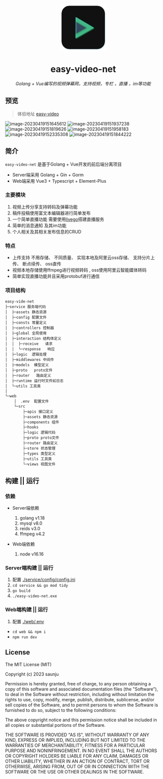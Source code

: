 <div align="center">

<img src="./.github/logo.png" height="150px" width="150px">

# easy-video-net

*Golang + Vue编写的视频弹幕网，支持视频，专栏 ，直播 ，im等功能*





</div>

## 预览
> 体验地址 [easy-video](http://easy-video.top/)

![image-20230419151645612](https://user-images.githubusercontent.com/64412088/233002215-359b2337-6224-4318-811c-b2195f3cef4a.png)
![image-20230419151937238](https://user-images.githubusercontent.com/64412088/233002263-ff599b43-00c7-4d9a-8caf-2797500b1787.png)
![image-20230419151819626](https://user-images.githubusercontent.com/64412088/233002291-0ff90253-5e13-4240-9d89-43fff9e455b5.png)
![image-20230419151958183](https://user-images.githubusercontent.com/64412088/233002317-6bb54307-b696-48a7-9f73-4a24bdd65261.png)
![image-20230419152335308](https://user-images.githubusercontent.com/64412088/233002344-96b837f1-8174-4d21-9bb7-5d1ea4fad625.png)
![image-20230419151844222](https://user-images.githubusercontent.com/64412088/233002384-374e5375-dad6-4516-9a45-2466ad63d1bb.png)

## 简介

`easy-video-net` 是基于Golang + Vue开发的前后端分离项目
- Server端采用 Golang + Gin + Gorm
- Web端采用 Vue3 + Typescript + Element-Plus

### 主要模块

1. 视频上传分享支持转码及弹幕功能
2. 稿件投稿使用富文本编辑器进行简单发布
3. 一个简单直播功能 需要使用[livego](https://github.com/gwuhaolin/livego)搭建直播服务
4. 简单的消息通知 及其im功能
5. 个人相关及其相关发布信息的CRUD

### 特点

- 上传支持 不用存储、 不同质量、 实现本地及阿里云oss存储、 支持分片上传、 断点续传、 oss直传
- 视频本地存储使用ffmpeg进行视频转码 , oss使用阿里云智能媒体转码
- 简单实现直播功能并且采用protobuf进行通信

### 项目结构

```
easy-vide-net
├─service 服务端代码
│  ├─assets 静态资源
│  ├─config 配置文件
│  ├─consts 常量定义
│  ├─controllers 控制器
│  ├─global 全局使用
│  ├─interaction 结构体定义
│  │  ├─receive   请求  
│  │  └─response   响应
│  ├─logic  逻辑处理
│  ├─middlewares 中间件
│  ├─models  模型定义
│  ├─proto   proto文件
│  ├─router   路由定义
│  ├─runtime 运行时文件如日志
│  └─utils 工具类
│              
└─web
    │  .env  配置文件
    └─src
        ├─apis 接口定义
        ├─assets 静态资源
        ├─components 组件
        ├─hooks 
        ├─logic 逻辑代码
        ├─proto proto文件
        ├─router 路由定义
        ├─store 状态管理
        ├─types 类型定义
        ├─utils 工具类
        └─views 视图文件
```


## 构建 || 运行

### 依赖
- Server端依赖
    1. golang v1.18
    2. mysql  v8.0
    3. reids  v3.0
    4. ffmpeg  v4.2

- Web端依赖
    1. node v16.16

### Server端构建 || 运行
1. 配置 [./service/config/config.ini](./service/config/config.ini)
2. `cd service && go mod tidy`
3. `go build`
4. `./easy-video-net.exe`


### Web端构建 || 运行
1. 配置 [./web/.env](./web/.env)
- `cd web && npm i`
- `npm run dev`

## License
The MIT License (MIT)

Copyright (c) 2023  saunju

Permission is hereby granted, free of charge, to any person obtaining a copy
of this software and associated documentation files (the "Software"), to deal
in the Software without restriction, including without limitation the rights
to use, copy, modify, merge, publish, distribute, sublicense, and/or sell
copies of the Software, and to permit persons to whom the Software is
furnished to do so, subject to the following conditions:

The above copyright notice and this permission notice shall be included in
all copies or substantial portions of the Software.

THE SOFTWARE IS PROVIDED "AS IS", WITHOUT WARRANTY OF ANY KIND, EXPRESS OR
IMPLIED, INCLUDING BUT NOT LIMITED TO THE WARRANTIES OF MERCHANTABILITY,
FITNESS FOR A PARTICULAR PURPOSE AND NONINFRINGEMENT.   IN NO EVENT SHALL THE
AUTHORS OR COPYRIGHT HOLDERS BE LIABLE FOR ANY CLAIM, DAMAGES OR OTHER
LIABILITY, WHETHER IN AN ACTION OF CONTRACT, TORT OR OTHERWISE, ARISING FROM,
OUT OF OR IN CONNECTION WITH THE SOFTWARE OR THE USE OR OTHER DEALINGS IN
THE SOFTWARE.

